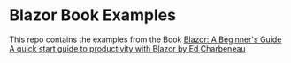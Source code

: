 # Blazor Book Examples

This repo contains the examples from the Book [Blazor: A Beginner's Guide
A quick start guide to productivity with Blazor
by Ed Charbeneau](https://www.telerik.com/campaigns/blazor/wp-beginners-guide-ebook)
